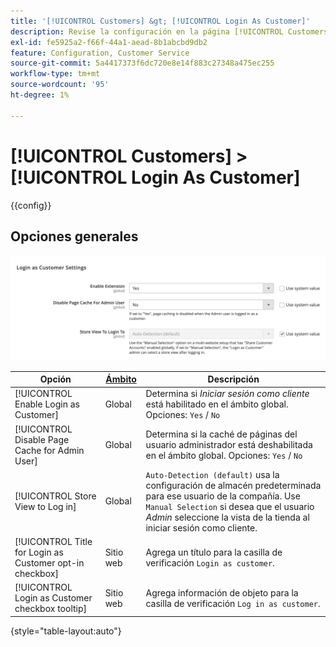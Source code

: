```yaml
---
title: '[!UICONTROL Customers] &gt; [!UICONTROL Login As Customer]'
description: Revise la configuración en la página [!UICONTROL Customers] &gt; [!UICONTROL Login As Customer] del administrador de Commerce.
exl-id: fe5925a2-f66f-44a1-aead-8b1abcbd9db2
feature: Configuration, Customer Service
source-git-commit: 5a4417373f6dc720e8e14f883c27348a475ec255
workflow-type: tm+mt
source-wordcount: '95'
ht-degree: 1%

---
```


# [!UICONTROL Customers] > [!UICONTROL Login As Customer]

{{config}}

## Opciones generales

![Iniciar Sesión Como Cliente - Opciones Generales](./assets/login-as-customer.png)<!-- zoom -->

<!-- [Login As Customer - General Options](https://experienceleague.adobe.com/en/docs/commerce-admin/customers/customer-accounts/manage/login-as-customer) -->

| Opción | [Ámbito](../../getting-started/websites-stores-views.md#scope-settings) | Descripción |
|-- | -- | -- |
| [!UICONTROL Enable Login as Customer] | Global | Determina si _Iniciar sesión como cliente_ está habilitado en el ámbito global. Opciones: `Yes` / `No` |
| [!UICONTROL Disable Page Cache for Admin User] | Global | Determina si la caché de páginas del usuario administrador está deshabilitada en el ámbito global. Opciones: `Yes` / `No` |
| [!UICONTROL Store View to Log in] | Global | `Auto-Detection (default)` usa la configuración de almacén predeterminada para ese usuario de la compañía. Use `Manual Selection` si desea que el usuario _Admin_ seleccione la vista de la tienda al iniciar sesión como cliente. |
| [!UICONTROL Title for Login as Customer opt-in checkbox] | Sitio web | Agrega un título para la casilla de verificación `Login as customer`. |
| [!UICONTROL Login as Customer checkbox tooltip] | Sitio web | Agrega información de objeto para la casilla de verificación `Log in as customer`. |

{style="table-layout:auto"}
